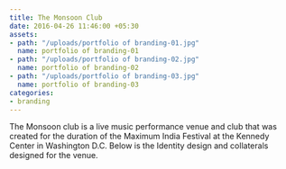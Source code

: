 ```yaml
---
title: The Monsoon Club
date: 2016-04-26 11:46:00 +05:30
assets:
- path: "/uploads/portfolio of branding-01.jpg"
  name: portfolio of branding-01
- path: "/uploads/portfolio of branding-02.jpg"
  name: portfolio of branding-02
- path: "/uploads/portfolio of branding-03.jpg"
  name: portfolio of branding-03
categories:
- branding
---
```


The Monsoon club is a live music performance venue and club that was created for the duration of the Maximum India Festival at the Kennedy Center in Washington D.C. Below is the Identity design and collaterals designed for the venue.
